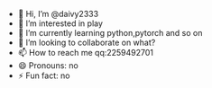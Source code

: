 - 👋 Hi, I’m @daivy2333
- 👀 I’m interested in play
- 🌱 I’m currently learning python,pytorch and so on
- 💞️ I’m looking to collaborate on what?
- 📫 How to reach me qq:2259492701
- 😄 Pronouns: no
- ⚡ Fun fact: no

<!---
daivy2333/daivy2333 is a ✨ special ✨ repository because its `README.md` (this file) appears on your GitHub profile.
You can click the Preview link to take a look at your changes.
--->
